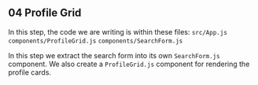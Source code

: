 ## 04 Profile Grid

In this step, the code we are writing is within these files:
`src/App.js`
`components/ProfileGrid.js`
`components/SearchForm.js`

In this step we extract the search form into its own `SearchForm.js` component.
We also create a `ProfileGrid.js` component for rendering the profile cards.
